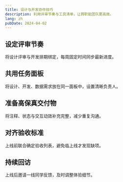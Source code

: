 ```yaml
---
title: 设计与开发协作技巧
description: 利用评审节奏与工具清单，让跨职能团队更高效。
lang: zh
pubDate: 2024-04-02
---
```


## 设定评审节奏

将设计评审与开发排期绑定，每周固定时间同步最新进度。

## 共用任务面板

将设计、开发、数据需求放在同一面板中，设置清晰负责人。

## 准备高保真交付物

将注释、状态与交互动效补充完整，减少重复沟通。

## 对齐验收标准

上线前联合确定验收列表，避免临上线才发现缺项。

## 持续回访

上线后邀请一线同学反馈，及时调整体验细节。
